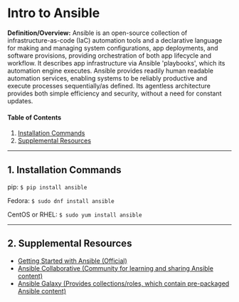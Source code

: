 # Intro to Ansible
**Definition/Overview:** Ansible is an open-source collection of infrastructure-as-code (IaC) automation tools and a declarative language for making and managing system configurations, app deployments, and software provisions, providing orchestration of both app lifecycle and workflow. It describes app infrastructure via Ansible 'playbooks', which its automation engine executes. Ansible provides readily human readable automation services, enabling systems to be reliably productive and execute processes sequentially/as defined. Its agentless architecture provides both simple efficiency and security, without a need for constant updates.
  
#### Table of Contents
  
1. [Installation Commands](#install)
2. [Supplemental Resources](#resources)
  
<hr />
  
## <a name="install">1. Installation Commands</a>
  
pip:
`$ pip install ansible`

Fedora:
`$ sudo dnf install ansible`

CentOS or RHEL:
`$ sudo yum install ansible`
  
<hr />
  
## <a name="resources">2. Supplemental Resources</a>
  
* [Getting Started with Ansible (Official)](http://www.ansible.com/get-started)  
* [Ansible Collaborative (Community for learning and sharing Ansible content)](https://www.redhat.com/en/ansible-collaborative)  
* [Ansible Galaxy (Provides collections/roles, which contain pre-packaged Ansible content)](http://galaxy.ansible.com)
